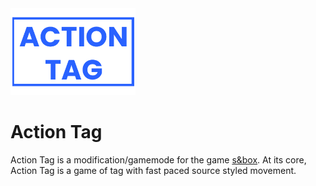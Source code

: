 <img src="./ui/slim_logo.png" alt="Action Tag Logo" width="200"/>

# Action Tag

Action Tag is a modification/gamemode for the game [s&box](https://sbox.facepunch.com/news). At its core, Action Tag is a game of tag with fast paced source styled movement.